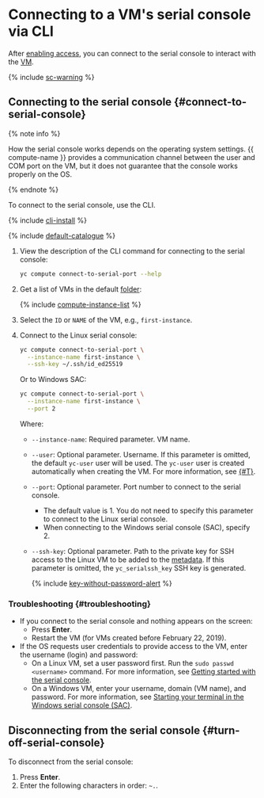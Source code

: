 # Connecting to a VM's serial console via CLI

After [enabling access](./index.md), you can connect to the serial console to interact with the [VM](../../concepts/vm.md).

{% include [sc-warning](../../../_includes/compute/serial-console-warning.md) %}

## Connecting to the serial console {#connect-to-serial-console}

{% note info %}

How the serial console works depends on the operating system settings. {{ compute-name }} provides a communication channel between the user and COM port on the VM, but it does not guarantee that the console works properly on the OS.

{% endnote %}

To connect to the serial console, use the CLI.

{% include [cli-install](../../../_includes/cli-install.md) %}

{% include [default-catalogue](../../../_includes/default-catalogue.md) %}

1. View the description of the CLI command for connecting to the serial console:

   ```bash
   yc compute connect-to-serial-port --help
   ```

1. Get a list of VMs in the default [folder](../../../resource-manager/concepts/resources-hierarchy.md#folder):

   {% include [compute-instance-list](../../_includes_service/compute-instance-list.md) %}

1. Select the `ID` or `NAME` of the VM, e.g., `first-instance`.
1. Connect to the Linux serial console:

   ```bash
   yc compute connect-to-serial-port \
     --instance-name first-instance \
     --ssh-key ~/.ssh/id_ed25519
   ```

   Or to Windows SAC:

   ```bash
   yc compute connect-to-serial-port \
     --instance-name first-instance \
     --port 2
   ```

   Where:
   * `--instance-name`: Required parameter. VM name.
   * `--user`: Optional parameter. Username. If this parameter is omitted, the default `yc-user` user will be used. The `yc-user` user is created automatically when creating the VM. For more information, see [{#T}](../vm-create/create-linux-vm.md).
   * `--port`: Optional parameter. Port number to connect to the serial console.
      * The default value is 1. You do not need to specify this parameter to connect to the Linux serial console.
      * When connecting to the Windows serial console (SAC), specify 2.
   * `--ssh-key`: Optional parameter. Path to the private key for SSH access to the Linux VM to be added to the [metadata](../../concepts/vm-metadata.md). If this parameter is omitted, the `yc_serialssh_key` SSH key is generated.

      {% include [key-without-password-alert](../../../_includes/compute/key-without-password-alert.md) %}

### Troubleshooting {#troubleshooting}

* If you connect to the serial console and nothing appears on the screen:
   * Press **Enter**.
   * Restart the VM (for VMs created before February 22, 2019).
* If the OS requests user credentials to provide access to the VM, enter the username (login) and password:
   * On a Linux VM, set a user password first. Run the `sudo passwd <username>` command. For more information, see [Getting started with the serial console](./index.md#linux-configuration).
   * On a Windows VM, enter your username, domain (VM name), and password. For more information, see [Starting your terminal in the Windows serial console (SAC)](./windows-sac.md).

## Disconnecting from the serial console {#turn-off-serial-console}

To disconnect from the serial console:
1. Press **Enter**.
1. Enter the following characters in order: `~.`.